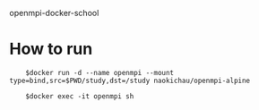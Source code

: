 openmpi-docker-school
# How to run 
```
    $docker run -d --name openmpi --mount type=bind,src=$PWD/study,dst=/study naokichau/openmpi-alpine 
```
```
    $docker exec -it openmpi sh
```